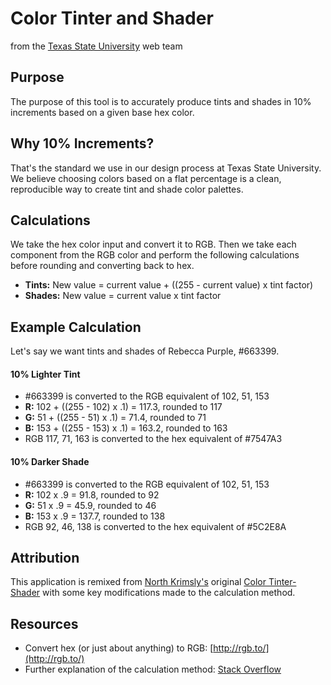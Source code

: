 # Color Tinter and Shader
from the [Texas State University](http://txstate.edu) web team

## Purpose
The purpose of this tool is to accurately produce tints and shades in 10% increments based on a given base hex color.

## Why 10% Increments?
That's the standard we use in our design process at Texas State University. We believe choosing colors based on a flat percentage is a clean, reproducible way to create tint and shade color palettes.

## Calculations
We take the hex color input and convert it to RGB. Then we take each component from the RGB color and perform the following calculations before rounding and converting back to hex.
* **Tints:** New value = current value + ((255 - current value) x tint factor)
* **Shades:** New value = current value x tint factor

## Example Calculation
Let's say we want tints and shades of Rebecca Purple, #663399.

#### 10% Lighter Tint
* #663399 is converted to the RGB equivalent of 102, 51, 153
* **R:** 102 + ((255 - 102) x .1) = 117.3, rounded to 117
* **G:** 51 + ((255 - 51) x .1) = 71.4, rounded to 71
* **B:** 153 + ((255 - 153) x .1) = 163.2, rounded to 163
* RGB 117, 71, 163 is converted to the hex equivalent of #7547A3

#### 10% Darker Shade
* #663399 is converted to the RGB equivalent of 102, 51, 153
* **R:** 102 x .9 = 91.8, rounded to 92
* **G:** 51 x .9 = 45.9, rounded to 46
* **B:** 153 x .9 = 137.7, rounded to 138
* RGB 92, 46, 138 is converted to the hex equivalent of #5C2E8A

## Attribution
This application is remixed from [North Krimsly's](http://highintegritydesign.com/) original [Color Tinter-Shader](http://highintegritydesign.com/tools/tinter-shader) with some key modifications made to the calculation method.

## Resources
* Convert hex (or just about anything) to RGB: [http://rgb.to/](http://rgb.to/)
* Further explanation of the calculation method: [Stack Overflow](http://stackoverflow.com/questions/6615002/given-an-rgb-value-how-do-i-create-a-tint-or-shade)